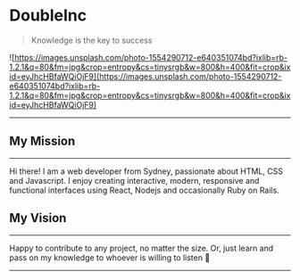 # DoubleInc

> Knowledge is the key to success

![https://images.unsplash.com/photo-1554290712-e640351074bd?ixlib=rb-1.2.1&q=80&fm=jpg&crop=entropy&cs=tinysrgb&w=800&h=400&fit=crop&ixid=eyJhcHBfaWQiOjF9](https://images.unsplash.com/photo-1554290712-e640351074bd?ixlib=rb-1.2.1&q=80&fm=jpg&crop=entropy&cs=tinysrgb&w=800&h=400&fit=crop&ixid=eyJhcHBfaWQiOjF9)

---

## My Mission

---

Hi there! I am a web developer from Sydney, passionate about HTML, CSS and Javascript. I enjoy creating interactive, modern, responsive and functional interfaces using React, Nodejs and occasionally Ruby on Rails.

## My Vision

---

Happy to contribute to any project, no matter the size. Or, just learn and pass on my knowledge to whoever is willing to listen :eyes:

---
